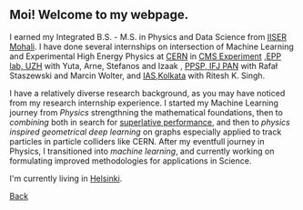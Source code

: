 ##  Moi! Welcome to my webpage.

I earned my Integrated B.S. - M.S. in Physics and Data Science from [IISER Mohali](https://www.iisermohali.ac.in/). I have done several internships on intersection of Machine Learning and Experimental High Energy Physics at [CERN](https://home.cern/) in [CMS Experiment](https://home.cern/science/experiments/cms) ,[EPP lab, UZH](https://www.physik.uzh.ch/en/groups/kilminster.html) with Yuta, Arne, Stefanos and Izaak , [PPSP, IFJ PAN](https://www.ifj.edu.pl/) with Rafał Staszewski and Marcin Wolter, and [IAS,Kolkata](https://www.ias.ac.in/) with Ritesh K. Singh. 


I have a relatively diverse research background, as you may have noticed from my research internship experience. I started my Machine Learning journey from _Physics_ strengthning the mathematical foundations, then to _combining_ both in search for [superlative performance](https://www.pnnl.gov/explainer-articles/physics-informed-machine-learning), and then to _physics inspired geometrical deep learning_ on graphs especially applied to track particles in particle colliders like CERN. After my eventfull journey in Physics, I transitioned into _machine learning_, and currently working on formulating improved methodologies for applications in Science. 

I'm currently living in [Helsinki](./Helsinki.png).

[Back](./)
